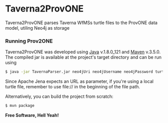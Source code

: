 # Taverna2ProvONE

Taverna2ProvONE parses Taverna WfMSs turtle files to the ProvONE data model, utiling Neo4j as storage

### Running Prov2ONE

Taverna2ProvONE was developed using [Java](https://www.java.com/) v.1.8.0_121 and [Maven](https://maven.apache.org/) v.3.5.0. The compiled jar is available at the project's target directory and can be run using

```sh
$ java -jar TavernaParser.jar neo4jUri neo4jUsername neo4jPassword turtleFile
```

Since Apache Jena expects an URL as parameter, if you're using a local turtle file, remember to use file:// in the beginning of the file path.

Alternatively, you can build the project from scratch: 

```sh
$ mvn package
```


**Free Software, Hell Yeah!**
